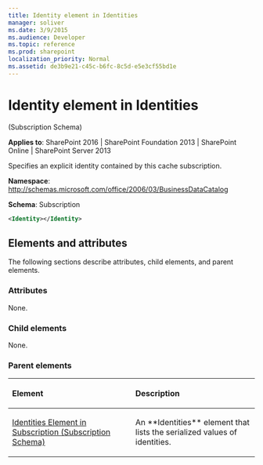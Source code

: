 ```yaml
---
title: Identity element in Identities
manager: soliver
ms.date: 3/9/2015
ms.audience: Developer
ms.topic: reference
ms.prod: sharepoint
localization_priority: Normal
ms.assetid: de3b9e21-c45c-b6fc-8c5d-e5e3cf55bd1e
---
```


# Identity element in Identities 

(Subscription Schema)

**Applies to**: SharePoint 2016 | SharePoint Foundation 2013 | SharePoint Online | SharePoint Server 2013

Specifies an explicit identity contained by this cache subscription.

**Namespace**: http://schemas.microsoft.com/office/2006/03/BusinessDataCatalog

**Schema**: Subscription

```XML
<Identity></Identity>
```

## Elements and attributes

The following sections describe attributes, child elements, and parent elements.

### Attributes

None.

### Child elements

None.

### Parent elements

<table>
<colgroup>
<col width="50%" />
<col width="50%" />
</colgroup>
<thead>
<tr class="header">
<th align="left"><p>Element</p></th>
<th align="left"><p>Description</p></th>
</tr>
</thead>
<tbody>
<tr class="odd">
<td align="left"><p><span sdata="link"><a href="identities-element-in-subscription-subscription-schema.md">Identities Element in Subscription (Subscription Schema)</a></span></p></td>
<td align="left"><p>An **Identities** element that lists the serialized values of identities.</p></td>
</tr>
</tbody>
</table>








